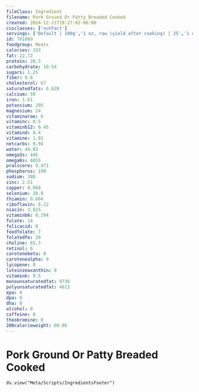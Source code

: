 ```yaml
---
fileClass: Ingredient
filename: Pork Ground Or Patty Breaded Cooked
created: 2024-12-21T19:27:02-06:00
cssclasses: ['nutFact']
servings: ['Default | 100g','1 oz, raw (yield after cooking) | 25','1 oz, cooked | 28','1 cubic inch, cooked | 15','1 patty | 100']
id: 781889
foodgroup: Meats
calories: 333
fat: 22.72
protein: 20.3
carbohydrate: 10.54
sugars: 1.25
fiber: 0.6
cholesterol: 67
saturatedfats: 6.628
calcium: 50
iron: 1.61
potassium: 295
magnesium: 24
vitaminarae: 6
vitaminc: 0.5
vitaminb12: 0.45
vitamind: 0.4
vitamine: 1.01
netcarbs: 9.94
water: 44.83
omega3s: 445
omega6s: 4055
pralscore: 9.471
phosphorus: 190
sodium: 388
zinc: 2.51
copper: 0.068
selenium: 28.8
thiamin: 0.604
riboflavin: 0.22
niacin: 3.825
vitaminb6: 0.294
folate: 14
folicacid: 8
foodfolate: 7
folatedfe: 20
choline: 65.3
retinol: 6
carotenebeta: 0
carotenealpha: 0
lycopene: 0
luteinzeaxanthin: 0
vitamink: 9.5
monounsaturatedfat: 9736
polyunsaturatedfat: 4613
epa: 0
dpa: 0
dha: 0
alcohol: 0
caffeine: 0
theobromine: 0
200calorieweight: 60.06
---
```


# Pork Ground Or Patty Breaded Cooked

```dataviewjs
dv.view("Meta/Scripts/IngredientsFooter")
```